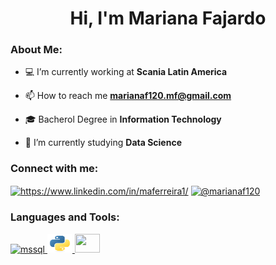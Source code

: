 <h1 align="center">Hi, I'm Mariana Fajardo</h1>

<h3 align="left">About Me:</h3>

- 💻 I’m currently working at **Scania Latin America**

- 📫 How to reach me **marianaf120.mf@gmail.com**

- 🎓 Bacherol Degree in **Information Technology**

- 🌱 I’m currently studying **Data Science**

<h3 align="left">Connect with me:</h3>
<p align="left">
<a href="https://linkedin.com/in/https://www.linkedin.com/in/maferreira1/" target="blank"><img align="center" src="https://raw.githubusercontent.com/rahuldkjain/github-profile-readme-generator/master/src/images/icons/Social/linked-in-alt.svg" alt="https://www.linkedin.com/in/maferreira1/" height="30" width="40" /></a>
<a href="https://instagram.com/@marianaf120" target="blank"><img align="center" src="https://raw.githubusercontent.com/rahuldkjain/github-profile-readme-generator/master/src/images/icons/Social/instagram.svg" alt="@marianaf120" height="30" width="40" /></a>
</p>

<h3 align="left">Languages and Tools:</h3>
<p align="left"> <a href="https://www.microsoft.com/en-us/sql-server" target="_blank" rel="noreferrer"> <img src="https://www.svgrepo.com/show/303229/microsoft-sql-server-logo.svg" alt="mssql" width="40" height="30"/> </a> <a href="https://www.python.org" target="_blank" rel="noreferrer"> <img src="https://raw.githubusercontent.com/devicons/devicon/master/icons/python/python-original.svg" alt="python" width="40" height="30"/> </a> <img src="https://upload.wikimedia.org/wikipedia/commons/thumb/c/cf/New_Power_BI_Logo.svg/600px-New_Power_BI_Logo.svg.png" width="40" height="30"/>



<!--
**marianafajardo/marianafajardo** is a ✨ _special_ ✨ repository because its `README.md` (this file) appears on your GitHub profile.

-->
